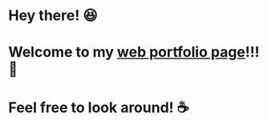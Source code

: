 # Hey there! :satisfied:
# Welcome to my [web portfolio page](https://horus2121.github.io/webPortfolio/)!!! :house_with_garden:
# Feel free to look around! :coffee:
